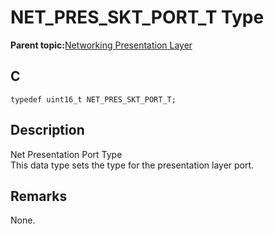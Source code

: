 # NET\_PRES\_SKT\_PORT\_T Type

**Parent topic:**[Networking Presentation Layer](GUID-75470E5B-2289-4F94-AE85-2BB7DF4C4F07.md)

## C

```
typedef uint16_t NET_PRES_SKT_PORT_T; 
```

## Description

Net Presentation Port Type<br />This data type sets the type for the presentation layer port.

## Remarks

None.

